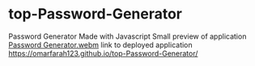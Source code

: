 # top-Password-Generator
Password Generator Made with Javascript 
Small preview of application
[Password Generator.webm](https://user-images.githubusercontent.com/76454677/183002867-c6b69946-4159-4b3c-bce8-c450d1f02320.webm)
link to deployed application https://omarfarah123.github.io/top-Password-Generator/
